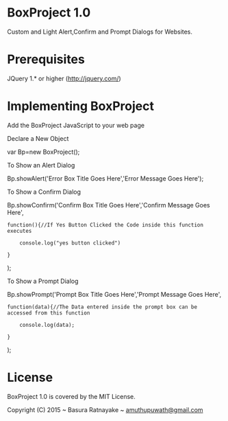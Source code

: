 # BoxProject 1.0
Custom and Light Alert,Confirm and Prompt Dialogs for Websites.

# Prerequisites
JQuery 1.* or higher (http://jquery.com/)

# Implementing BoxProject

Add the BoxProject JavaScript to your web page

<script type="text/javascript" src="BoxProject.js"></script> 

Declare a New Object

var Bp=new BoxProject();

To Show an Alert Dialog

Bp.showAlert('Error Box Title Goes Here','Error Message Goes Here');

To Show a Confirm Dialog

Bp.showConfirm('Confirm Box Title Goes Here','Confirm Message Goes Here',

	function(){//If Yes Button Clicked the Code inside this function executes
	
		console.log("yes button clicked")
		
	}
);

To Show a Prompt Dialog

Bp.showPrompt('Prompt Box Title Goes Here','Prompt Message Goes Here',

	function(data){//The Data entered inside the prompt box can be accessed from this function
	
		console.log(data);
		
	}
);

# License

BoxProject 1.0 is covered by the MIT License.

Copyright (C) 2015 ~ Basura Ratnayake ~ amuthupuwath@gmail.com



